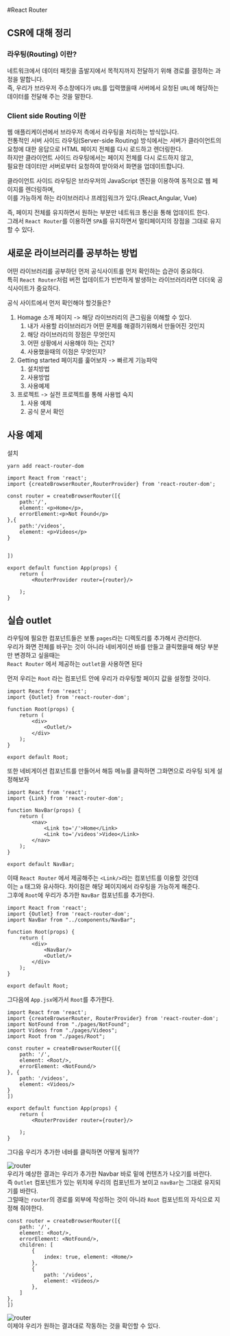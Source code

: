 #React Router

## CSR에 대해 정리  
### 라우팅(Routing) 이란?
네트워크에서 데이터 패킷을 출발지에서 목적지까지 전달하기 위해 경로를 결정하는 과정을 말합니다.  
즉, 우리가 브라우저 주소창에다가 `URL`를 입력했을때 서버에서 요청된 `URL`에 해당하는 데이터를 전달해 주는 것을 말한다.  
  
  
### Client side Routing 이란  
웹 애플리케이션에서 브라우저 측에서 라우팅을 처리하는 방식입니다.  
전통적인 서버 사이드 라우팅(Server-side Routing) 방식에서는 서버가 클라이언트의 요청에 대한 응답으로 HTML 페이지 전체를 다시 로드하고 렌더링한다.  
하지만 클라이언트 사이드 라우팅에서는 페이지 전체를 다시 로드하지 않고,  
필요한 데이터만 서버로부터 요청하여 받아와서 화면을 업데이트합니다.  

클라이언트 사이드 라우팅은 브라우저의 JavaScript 엔진을 이용하여 동적으로 웹 페이지를 렌더링하며,  
이를 가능하게 하는 라이브러리나 프레임워크가 있다.(React,Angular, Vue)  
  
즉, 페이지 전체를 유지하면서 원하는 부분만 네트워크 통신을 통해 업데이트 한다.  
그래서 `React Router`를 이용하면 `SPA`를 유지하면서 멀티페이지의 장점을 그대로 유지할 수 있다.  

## 새로운 라이브러리를 공부하는 방법
어떤 라이브러리를 공부하던 먼저 공식사이트를 먼저 확인하는 습관이 중요하다.  
특히 `React Router`처럼 버전 업데이트가 빈번하게 발생하는 라이브러리라면 더더욱 공식사이트가 중요하다.

공식 사이트에서 먼저 확인해야 할것들은?
1. Homage 소개 페이지 -> 해당 라이브러리의 큰그림을 이해할 수 있다.
    1. 내가 사용할 라이브러리가 어떤 문제를 해결하기위해서 만들어진 것인지
    2. 해당 라이브러리의 장점은 무엇인지
    3. 어떤 상황에서 사용해야 하는 건지?
    4. 사용했을때의 이점은 무엇인지?
2. Getting started 페이지를 훑어보자 -> 빠르게 기능파악
    1. 설치방법
    2. 사용방법
    3. 사용예제
3. 프로젝트 -> 실전 프로젝트를 통해 사용법 숙지
    1. 사용 예제
    2. 공식 문서 확인

## 사용 예제
설치
```
yarn add react-router-dom
```

```
import React from 'react';
import {createBrowserRouter,RouterProvider} from 'react-router-dom';

const router = createBrowserRouter([{
    path:'/',
    element: <p>Home</p>,
    errorElement:<p>Not Found</p>
},{
    path:'/videos',
    element: <p>Videos</p>
}


])

export default function App(props) {
    return (
        <RouterProvider router={router}/>

    );
}

```
  
## 실습 outlet
라우팅에 필요한 컴포넌트들은 보통 `pages`라는 디렉토리를 추가해서 관리한다.  
우리가 화면 전체를 바꾸는 것이 아니라 네비게이션 바를 만들고 클릭했을때 해당 부분만 변경하고 싶을때는  
`React Router` 에서 제공하는 `outlet`을 사용하면 된다  
  
먼저 우리는 `Root` 라는 컴포넌트 안에 우리가 라우팅할 페이지 값을 설정할 것이다.  
```
import React from 'react';
import {Outlet} from 'react-router-dom';

function Root(props) {
    return (
        <div>
            <Outlet/>
        </div>
    );
}

export default Root;
```
또한 네비게이션 컴포넌트를 만들어서 해등 메뉴를 클릭하면 그화면으로 라우팅 되게 설정해보자  
```
import React from 'react';
import {Link} from 'react-router-dom';

function NavBar(props) {
    return (
        <nav>
            <Link to='/'>Home</Link>
            <Link to='/videos'>Video</Link>
        </nav>
    );
}

export default NavBar;
```
이때 `React Router` 에서 제공해주는 `<Link/>`라는 컴포넌트를 이용할 것인데  
이는 `a` 태그와 유사하다. 차이점은 해당 페이지에서 라우팅을 가능하게 해준다.  
그후에 `Root`에 우리가 추가한 `NavBar` 컴포넌트를 추가한다.  
```
import React from 'react';
import {Outlet} from 'react-router-dom';
import NavBar from "../components/NavBar";

function Root(props) {
    return (
        <div>
            <NavBar/>
            <Outlet/>
        </div>
    );
}

export default Root;
```  
그다음에 `App.jsx`에가서 `Root`를 추가한다.  

```
import React from 'react';
import {createBrowserRouter, RouterProvider} from 'react-router-dom';
import NotFound from "./pages/NotFound";
import Videos from "./pages/Videos";
import Root from "./pages/Root";

const router = createBrowserRouter([{
    path: '/',
    element: <Root/>,
    errorElement: <NotFound/>
}, {
    path: '/videos',
    element: <Videos/>
}
])

export default function App(props) {
    return (
        <RouterProvider router={router}/>

    );
}

```

그다음 우리가 추가한 네바를 클릭하면 어떻게 될까??
  
![router](../memo/router.png)  
우리가 예상한 결과는 우리가 추가한 Navbar 바로 밑에 컨텐츠가 나오기를 바란다.  
즉 `Outlet` 컴포넌트가 있는 위치에 우리의 컴포넌트가 보이고 `navBar`는 그대로 유지되기를 바란다.  
그럴때는 `router`의 경로를 외부에 작성하는 것이 아니라 `Root` 컴포넌트의 자식으로 지정해 줘야한다.  
```
const router = createBrowserRouter([{
    path: '/',
    element: <Root/>,
    errorElement: <NotFound/>,
    children: [
        {
            index: true, element: <Home/>
        },
        {
            path: '/videos',
            element: <Videos/>
        },
    ]
},
])
```
![router](../memo/2.router.png)  
이제야 우리가 원하는 결과대로 작동하는 것을 확인할 수 있다.
